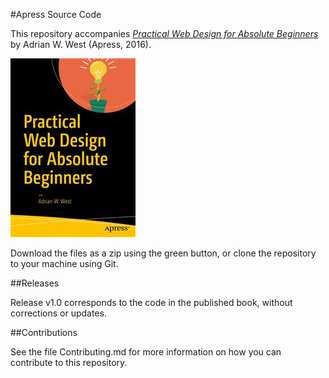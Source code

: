 #Apress Source Code

This repository accompanies [*Practical Web Design for Absolute Beginners*](http://www.apress.com/9781484219928) by Adrian W. West (Apress, 2016).

![Cover image](9781484219928.jpg)

Download the files as a zip using the green button, or clone the repository to your machine using Git.

##Releases

Release v1.0 corresponds to the code in the published book, without corrections or updates.

##Contributions

See the file Contributing.md for more information on how you can contribute to this repository.
